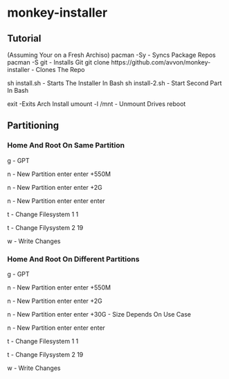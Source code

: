 <h1> monkey-installer</h1>

<h2>Tutorial</h2>
(Assuming Your on a Fresh Archiso)
pacman -Sy - Syncs Package Repos
pacman -S git - Installs Git
git clone https://github.com/avvon/monkey-installer - Clones The Repo

sh install.sh - Starts The Installer In Bash
sh install-2.sh - Start Second Part In Bash

exit -Exits Arch Install
umount -l /mnt - Unmount Drives
reboot

<h2>Partitioning</h2>
<h3>Home And Root On Same Partition</h3>
g - GPT

n - New Partition
enter
enter
+550M

n - New Partition
enter
enter
+2G

n - New Partition
enter
enter
enter

t - Change Filesystem
1
1

t - Change Filysystem
2
19

w - Write Changes

<h3>Home And Root On Different Partitions</h3>
g - GPT

n - New Partition
enter
enter
+550M

n - New Partition
enter
enter
+2G

n - New Partition
enter
enter
+30G - Size Depends On Use Case

n - New Partition
enter
enter
enter

t - Change Filesystem
1
1

t - Change Filysystem
2
19

w - Write Changes


